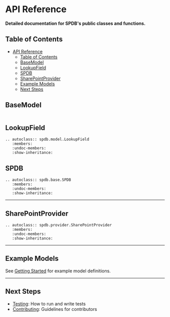 # API Reference

**Detailed documentation for SPDB's public classes and functions.**

## Table of Contents

- [API Reference](#api-reference)
    - [Table of Contents](#table-of-contents)
    - [BaseModel](#basemodel)
    - [LookupField](#lookupfield)
    - [SPDB](#spdb)
    - [SharePointProvider](#sharepointprovider)
    - [Example Models](#example-models)
    - [Next Steps](#next-steps)

## BaseModel

```{autopydantic_model} spdb.model.BaseModel

```

## LookupField

```{eval-rst}
.. autoclass:: spdb.model.LookupField
   :members:
   :undoc-members:
   :show-inheritance:
```

## SPDB

```{eval-rst}
.. autoclass:: spdb.base.SPDB
   :members:
   :undoc-members:
   :show-inheritance:
```

---

## SharePointProvider

```{eval-rst}
.. autoclass:: spdb.provider.SharePointProvider
   :members:
   :undoc-members:
   :show-inheritance:
```

---

## Example Models

See [Getting Started](getting_started.md) for example model definitions.

---

## Next Steps

- [Testing](testing.md): How to run and write tests
- [Contributing](contributing.md): Guidelines for contributors
